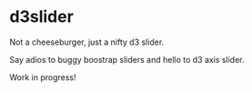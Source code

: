 d3slider
========

Not a cheeseburger, just a nifty d3 slider.

Say adios to buggy boostrap sliders and hello to d3 axis slider.

Work in progress!